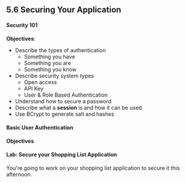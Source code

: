 ## 5.6 Securing Your Application

#### Security 101

**Objectives**:
- Describe the types of authentication
  * Something you have
  * Something you are
  * Something you know
- Describe security system types
  * Open access
  * API Key
  * User & Role Based Authentication
- Understand how to secure a password
- Describe what a **session** is and how it can be used
- Use BCrypt to generate salt and hashes

#### Basic User Authentication

**Objectives**

#### Lab: Secure your Shopping List Application

You're going to work on your shopping list application to secure it this afternoon. 
